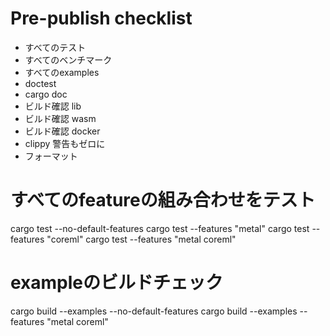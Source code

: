 # Pre-publish checklist

  - すべてのテスト
  - すべてのベンチマーク
  - すべてのexamples
  - doctest
  - cargo doc
  - ビルド確認 lib
  - ビルド確認 wasm
  - ビルド確認 docker
  - clippy 警告もゼロに
  - フォーマット

  # すべてのfeatureの組み合わせをテスト
  cargo test --no-default-features
  cargo test --features "metal"
  cargo test --features "coreml"
  cargo test --features "metal coreml"

  # exampleのビルドチェック
  cargo build --examples --no-default-features
  cargo build --examples --features "metal coreml" 

<!-- ## 1.ビルドとテスト
```bash
cargo build --all-targets --no-default-features"
cargo build --all-targets --features "linalg-netlib"
cargo test --all-targets --features "linalg-netlib"
```

## 2. WASMのテスト

すべてのエラーと警告をなくして。

```bash
cargo test --all-targets --features "linalg-netlib,wasm" --target wasm32-unknown-unknown
```

## 3. ドックテストの実行
```bash
cargo doc --test
```

## 4. ドキュメントの生成
```bash
cargo doc --all-targets --features "linalg-netlib"
```

## 5. ベンチマークの実行
```bash
cargo bench --all-targets --features "linalg-netlib"
```

## 6. examplesの実行
```bash
cargo run --example autograd_demo
```

## 7. clippyの実行
```bash
cargo clippy --all-targets --features "linalg-netlib" -D warnings
```

## 8. フォーマットの実行
```bash
cargo fmt --all --check
```

## 9. ビルドの実行
```bash
cargo build --all-targets --features "linalg-netlib"
```

## 10. WASMのビルド
```bash
cargo build --all-targets --features "linalg-netlib,wasm" --target wasm32-unknown-unknown
``` -->

<!-- ## 11. プッシュ
```bash
git add -A
git commit -m "chore: Prepare for release"
git push origin $(git branch --show-current)
```

## 11. リリースの作成
```bash
cargo release -- --no-verify
```

## 12. リリースの確認
```bash
cargo release -- --no-verify
```

## 13. リリースのプッシュ
```bash
git push origin $(git branch --show-current)
git push origin $(git branch --show-current) --tags
``` -->



